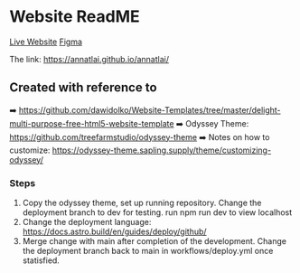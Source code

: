 # Website ReadME

[Live Website](https://annatlai.github.io/annatlai/)
[Figma](https://www.figma.com/files/team/1344732256840766050/Anna's-Website?fuid=896841774000019602)

The link: https://annatlai.github.io/annatlai/

## Created with reference to
➡️ https://github.com/dawidolko/Website-Templates/tree/master/delight-multi-purpose-free-html5-website-template
➡️ Odyssey Theme: https://github.com/treefarmstudio/odyssey-theme
➡️ Notes on how to customize: https://odyssey-theme.sapling.supply/theme/customizing-odyssey/

### Steps
1. Copy the odyssey theme, set up running repository. Change the deployment branch to dev for testing.
    run npm run dev to view localhost
2. Change the deployment language: https://docs.astro.build/en/guides/deploy/github/
3. Merge change with main after completion of the development. Change the deployment branch back to main in workflows/deploy.yml once statisfied. 